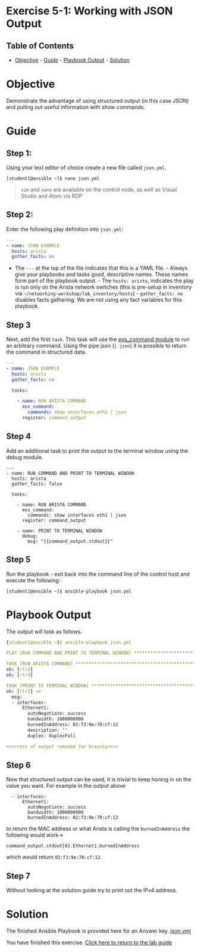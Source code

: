 # Exercise 5-1: Working with JSON Output

## Table of Contents

- [Objective](#objective)  - [Guide](#guide)  - [Playbook
Output](#playbook-output)  - [Solution](#solution)

# Objective

Demonstrate the advantage of using structured output (in this case JSON) and
pulling out useful information with show commands.

# Guide

## Step 1:

Using your text editor of choice create a new file called `json.yml`.

```
[student1@ansible ~]$ nano json.yml
```

>`vim` and `nano` are available on the control node, as well as Visual Studio and Atom via RDP

## Step 2:

Enter the following play definition into `json.yml`:

``` yaml
---
- name: JSON EXAMPLE
  hosts: arista
  gather_facts: no
```

- The `---` at the top of the file indicates that this is a YAML file.  -
Always give your playbooks and tasks good, descriptive names. These names
form part of the playbook output.  - The `hosts: arista`, indicates the play
is run only on the Arista network switches (this is pre-setup in inventory
via `~/networking-workshop/lab_inventory/hosts`)  - `gather_facts: no`
disables facts gathering.  We are not using any fact variables for this
playbook.

## Step 3

Next, add the first `task`. This task will use the [eos_command
module](https://docs.ansible.com/ansible/latest/modules/eos_command_module.html)
to run an arbitrary command.  Using the pipe json (`| json`) it is possible
to return the command in structured data.

```yaml
---
- name: JSON EXAMPLE
  hosts: arista
  gather_facts: no

  tasks:

    - name: RUN ARISTA COMMAND
      eos_command:
        commands: show interfaces eth1 | json
      register: command_output
```

## Step 4

Add an additional task to print the output to the terminal window using the
debug module.

```
---
- name: RUN COMMAND AND PRINT TO TERMINAL WINDOW
  hosts: arista
  gather_facts: false

  tasks:

    - name: RUN ARISTA COMMAND
      eos_command:
        commands: show interfaces eth1 | json
      register: command_output

    - name: PRINT TO TERMINAL WINDOW
      debug:
        msg: "{{command_output.stdout}}"
```

## Step 5

Run the playbook - exit back into the command line of the control host and
execute the following:

```
[student1@ansible ~]$ ansible-playbook json.yml
```
# Playbook Output

The output will look as follows.

```yaml
[student1@ansible ~]$ ansible-playbook json.yml

PLAY [RUN COMMAND AND PRINT TO TERMINAL WINDOW] ***********************************************************************************************************

TASK [RUN ARISTA COMMAND] *********************************************************************************************************************************
ok: [rtr2]
ok: [rtr4]

TASK [PRINT TO TERMINAL WINDOW] ***************************************************************************************************************************
ok: [rtr2] =>
  msg:
  - interfaces:
      Ethernet1:
        autoNegotiate: success
        bandwidth: 1000000000
        burnedInAddress: 02:f3:9e:70:cf:12
        description: ''
        duplex: duplexFull

<<<<rest of output removed for brevity>>>>
```

## Step 6

Now that structured output can be used, it is trivial to keep honing in on
the value you want.  For example in the output above

```
  - interfaces:
      Ethernet1:
        autoNegotiate: success
        bandwidth: 1000000000
        burnedInAddress: 02:f3:9e:70:cf:12
```

to return the MAC address or what Arista is calling the `burnedInAddress` the following would work->

```
command_output.stdout[0].Ethernet1.burnedInAddress
```
which would return `02:f3:9e:70:cf:12`.

## Step 7

Without looking at the solution guide try to print out the IPv4 address.


# Solution
The finished Ansible Playbook is provided here for an Answer key.
[json.yml](json.yml)



You have finished this exercise.  [Click here to return to the lab
guide](../README.md)
